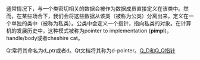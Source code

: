 通常情况下，与一个类密切相关的数据会被作为数据成员直接定义在该类中。然而，在某些场合下，我们会将这些数据从该类（被称为公类）分离出来，定义在一个单独的类中（被称为私类）。公类中会定义一个指针，指向私类的对象。在计算机的发展历史中，这种模式被称为pointer to implementation (**pimpl**)，handle/body或者cheshire cat。

Qt常将其命名为d_ptr或者d。Qt文档将其称为d-pointer。[Q_D和Q_Q指针](Qt.md#Q_D和Q_Q指针)